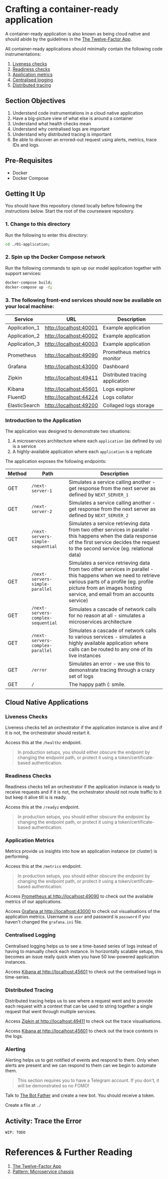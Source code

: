 # Crafting a container-ready application
A container-ready application is also known as being cloud native and should abide by the guidelines in the [The Twelve-Factor App](https://12factor.net/).

All container-ready applications should minimally contain the following code instrumentations:

1. [Liveness checks](#liveness-checks)
2. [Readiness checks](#readiness-checks)
3. [Application metrics](#application-metrics)
4. [Centralised logging](#centralised-logging)
5. [Distributed tracing](#distributed-tracing)

## Section Objectives

1. Understand code instrumentations in a cloud native application
2. Have a big-picture view of what else is around a container
3. Understand what health checks mean
4. Understand why centralised logs are important
5. Understand why distributed tracing is important
6. Be able to discover an errored-out request using alerts, metrics, trace IDs and logs.

## Pre-Requisites
- Docker
- Docker Compose

## Getting It Up
You should have this repository cloned locally before following the instructions below. Start the root of the courseware repository.

### 1. Change to this directory
Run the following to enter this directory:

  ```bash
  cd ./01-application;
  ```

### 2. Spin up the Docker Compose network
Run the following commands to spin up our model application together with support services:

  ```bash
  docker-compose build;
  docker-compose up -d;
  ```

### 3. The following front-end services should now be available on your local machine:

  | Service | URL | Description |
  | --- | --- | --- |
  | Application_1 | [http://localhost:40001](http://localhost:40001) | Example application |
  | Application_2 | [http://localhost:40002](http://localhost:40002) | Example application |
  | Application_3 | [http://localhost:40003](http://localhost:40003) | Example application |
  | Prometheus | [http://localhost:49090](http://localhost:49090) | Prometheus metrics monitor |
  | Grafana | [http://localhost:43000](http://localhost:43000) | Dashboard |
  | Zipkin | [http://localhost:49411](http://localhost:49411) | Distributed tracing application |
  | Kibana | [http://localhost:45601](http://localhost:45601) | Logs explorer |
  | FluentD | [http://localhost:44224](http://localhost:44224) | Logs collator |
  | ElasticSearch | [http://localhost:49200](http://localhost:49200) | Collaged logs storage |

### Introduction to the Application
The application was designed to demonstrate two situations:

1. A microservices architecture where each `application` (as defined by us) is a service
2. A highly-available application where each `application` is a replicate

The application exposes the following endpoints:

| Method | Path | Description |
| --- | --- | --- |
| GET | `/next-server-1` | Simulates a service calling another - get response from the next server as defined by `NEXT_SERVER_1` |
| GET | `/next-server-2` | Simulates a service calling another - get response from the next server as defined by `NEXT_SERVER_2` |
| GET | `/next-servers-simple-sequential` | Simulates a service retrieving data from two other services in parallel - this happens when the data response of the first service decides the request to the second service (eg. relational data) |
| GET | `/next-servers-simple-parallel` | Simulates a service retrieving data from two other services in parallel - this happens when we need to retrieve various parts of a profile (eg. profile picture from an images hosting service, and email from an accounts service) |
| GET | `/next-servers-complex-sequential` | Simulates a cascade of network calls for no reason at all - simulates a microservices architecture |
| GET | `/next-servers-complex-parallel` | Simulates a cascade of network calls to various services - simulates a highly available application where calls can be routed to any one of its live instances |
| GET | `/error` | Simulates an error - we use this to demonstrate tracing through a crazy set of logs |
| GET | `/` | The happy path (: smile. |

## Cloud Native Applications

### Liveness Checks
Liveness checks tell an orchestrator if the application instance is alive and if it is not, the orchestrator should restart it.

Access this at the `/healthz` endpoint.

> In production setups, you should either obscure the endpoint by changing the endpoint path, or protect it using a token/certificate-based authentication.

### Readiness Checks
Readiness checks tell an orchestrator if the application instance is ready to receive requests and if it is not, the orchestrator should not route traffic to it but keep it alive till is is ready.

Access this at the `/readyz` endpoint.

> In production setups, you should either obscure the endpoint by changing the endpoint path, or protect it using a token/certificate-based authentication.

### Application Metrics
Metrics provide us insights into how an application instance (or cluster) is performing.

Access this at the `/metrics` endpoint.

> In production setups, you should either obscure the endpoint by changing the endpoint path, or protect it using a token/certificate-based authentication.

Access [Prometheus at http://localhost:49090](http://localhost:49090) to check out the available metrics of our applications.

Access [Grafana at http://localhost:43000](http://localhost:43000) to check out visualisations of the application metrics. Username is `user` and password is `password` if you haven't changed the `grafana.ini` file.

### Centralised Logging
Centralised logging helps us to see a time-based series of logs instead of having to manually check each instance. In horizontally scalable setups, this becomes an issue really quick when you have 50 low-powered application instances.

Access [Kibana at http://localhost:45601](http://localhost:45601) to check out the centralised logs in time-series.

### Distributed Tracing
Distributed tracing helps us to see where a request went and to provide each request with a context that can be used to string together a single request that went through multiple services.

Access [Zipkin at http://localhost:49411](http://localhost:49411) to check out the trace visualisations.

Access [Kibana at http://localhost:45601](http://localhost:45601) to check out the trace contexts in the logs.

### Alerting
Alerting helps us to get notified of events and respond to them. Only when alerts are present and we can respond to them can we begin to automate them.

> This section requires you to have a Telegram account. If you don't, it will be demonstrated so no FOMO!

Talk to [The Bot Father](https://telegram.me/BotFather) and create a new bot. You should receive a token.

Create a file at `./`

## Activity: Trace the Error

`WIP: TODO`

# References & Further Reading
1. [The Twelve-Factor App](https://12factor.net/)
2. [Pattern: Microservice chassis](http://microservices.io/patterns/microservice-chassis.html)
